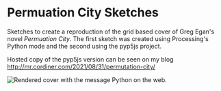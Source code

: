 # Permuation City Sketches

Sketches to create a reproduction of the grid based cover of Greg Egan's novel *Permuation City*. The first sketch was created using Processing's Python mode and the second using the pyp5js project.

Hosted copy of the pyp5js version can be seen on my blog http://mr.cordiner.com/2021/08/31/permutation-city/


![Rendered cover with the message Python on the web.](http://mr.cordiner.com/wp-content/uploads/2021/08/Screen-Shot-2021-08-31-at-3.34.23-PM-2.png)
